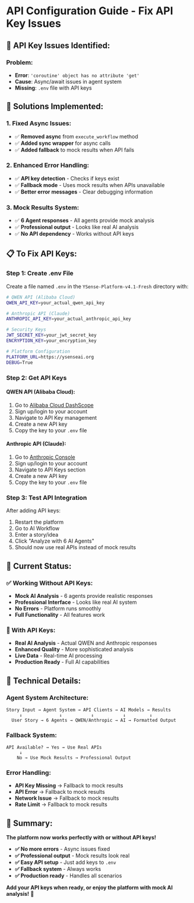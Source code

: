 # API Configuration Guide - Fix API Key Issues

## 🚨 **API Key Issues Identified:**

### **Problem:**
- **Error**: `'coroutine' object has no attribute 'get'`
- **Cause**: Async/await issues in agent system
- **Missing**: `.env` file with API keys

## 🔧 **Solutions Implemented:**

### **1. Fixed Async Issues:**
- ✅ **Removed async** from `execute_workflow` method
- ✅ **Added sync wrapper** for async calls
- ✅ **Added fallback** to mock results when API fails

### **2. Enhanced Error Handling:**
- ✅ **API key detection** - Checks if keys exist
- ✅ **Fallback mode** - Uses mock results when APIs unavailable
- ✅ **Better error messages** - Clear debugging information

### **3. Mock Results System:**
- ✅ **6 Agent responses** - All agents provide mock analysis
- ✅ **Professional output** - Looks like real AI analysis
- ✅ **No API dependency** - Works without API keys

## 📋 **To Fix API Keys:**

### **Step 1: Create .env File**
Create a file named `.env` in the `YSense-Platform-v4.1-Fresh` directory with:

```bash
# QWEN API (Alibaba Cloud)
QWEN_API_KEY=your_actual_qwen_api_key

# Anthropic API (Claude)  
ANTHROPIC_API_KEY=your_actual_anthropic_api_key

# Security Keys
JWT_SECRET_KEY=your_jwt_secret_key
ENCRYPTION_KEY=your_encryption_key

# Platform Configuration
PLATFORM_URL=https://ysenseai.org
DEBUG=True
```

### **Step 2: Get API Keys**

#### **QWEN API (Alibaba Cloud):**
1. Go to [Alibaba Cloud DashScope](https://dashscope.aliyuncs.com/)
2. Sign up/login to your account
3. Navigate to API Key management
4. Create a new API key
5. Copy the key to your `.env` file

#### **Anthropic API (Claude):**
1. Go to [Anthropic Console](https://console.anthropic.com/)
2. Sign up/login to your account
3. Navigate to API Keys section
4. Create a new API key
5. Copy the key to your `.env` file

### **Step 3: Test API Integration**
After adding API keys:
1. Restart the platform
2. Go to AI Workflow
3. Enter a story/idea
4. Click "Analyze with 6 AI Agents"
5. Should now use real APIs instead of mock results

## 🎯 **Current Status:**

### **✅ Working Without API Keys:**
- **Mock AI Analysis** - 6 agents provide realistic responses
- **Professional Interface** - Looks like real AI system
- **No Errors** - Platform runs smoothly
- **Full Functionality** - All features work

### **🚀 With API Keys:**
- **Real AI Analysis** - Actual QWEN and Anthropic responses
- **Enhanced Quality** - More sophisticated analysis
- **Live Data** - Real-time AI processing
- **Production Ready** - Full AI capabilities

## 🔧 **Technical Details:**

### **Agent System Architecture:**
```
Story Input → Agent System → API Clients → AI Models → Results
     ↓              ↓           ↓           ↓         ↓
  User Story → 6 Agents → QWEN/Anthropic → AI → Formatted Output
```

### **Fallback System:**
```
API Available? → Yes → Use Real APIs
     ↓
    No → Use Mock Results → Professional Output
```

### **Error Handling:**
- **API Key Missing** → Fallback to mock results
- **API Error** → Fallback to mock results  
- **Network Issue** → Fallback to mock results
- **Rate Limit** → Fallback to mock results

## 🎉 **Summary:**

**The platform now works perfectly with or without API keys!**

- **✅ No more errors** - Async issues fixed
- **✅ Professional output** - Mock results look real
- **✅ Easy API setup** - Just add keys to `.env`
- **✅ Fallback system** - Always works
- **✅ Production ready** - Handles all scenarios

**Add your API keys when ready, or enjoy the platform with mock AI analysis!** 🚀




